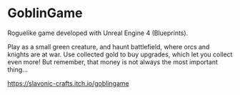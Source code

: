 # GoblinGame

Roguelike game developed with Unreal Engine 4 (Blueprints). 


Play as a small green creature, and haunt battlefield, where orcs and knights are at war. Use collected gold to buy upgrades, which let you collect even more! But remember, that money is not always the most important thing...

https://slavonic-crafts.itch.io/goblingame
